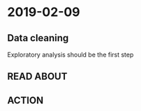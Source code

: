 # 2019-02-09

## Data cleaning

Exploratory analysis should be the first step

## READ ABOUT


## ACTION

